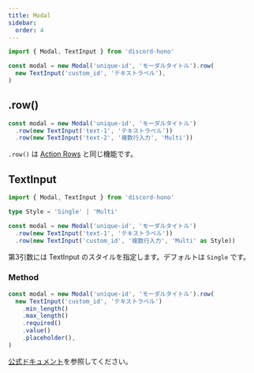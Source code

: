 ```yaml
---
title: Modal
sidebar:
  order: 4
---
```


```ts "Modal" "TextInput"
import { Modal, TextInput } from 'discord-hono'

const modal = new Modal('unique-id', 'モーダルタイトル').row(
  new TextInput('custom_id', 'テキストラベル'),
)
```

## .row()

```ts "row"
const modal = new Modal('unique-id', 'モーダルタイトル')
  .row(new TextInput('text-1', 'テキストラベル'))
  .row(new TextInput('text-2', '複数行入力', 'Multi'))
```

`.row()` は [Action Rows](https://discord.com/developers/docs/interactions/message-components#action-rows) と同じ機能です。

## TextInput

```ts "TextInput"
import { Modal, TextInput } from 'discord-hono'

type Style = 'Single' | 'Multi'

const modal = new Modal('unique-id', 'モーダルタイトル')
  .row(new TextInput('text-1', 'テキストラベル'))
  .row(new TextInput('custom_id', '複数行入力', 'Multi' as Style))
```

第3引数には TextInput のスタイルを指定します。デフォルトは `Single` です。

### Method

```ts
const modal = new Modal('unique-id', 'モーダルタイトル').row(
  new TextInput('custom_id', 'テキストラベル')
    .min_length()
    .max_length()
    .required()
    .value()
    .placeholder(),
)
```

[公式ドキュメント](https://discord.com/developers/docs/interactions/message-components#text-input-object)を参照してください。
